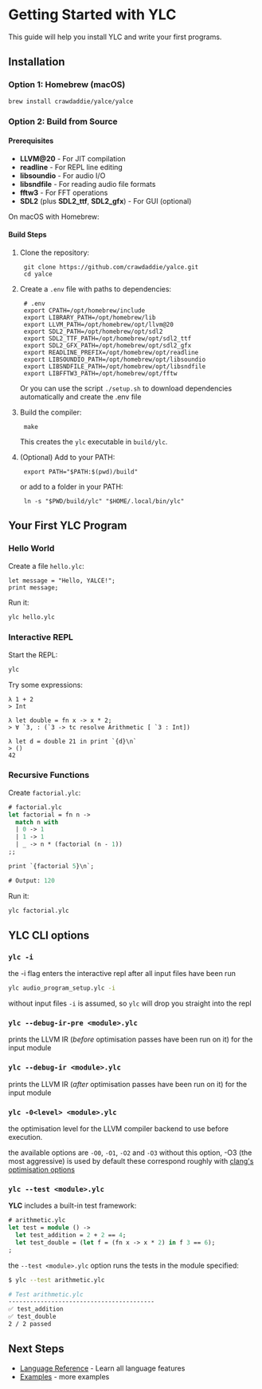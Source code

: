 # Getting Started with YLC

This guide will help you install YLC and write your first programs.

## Installation

### Option 1: Homebrew (macOS)

```bash
brew install crawdaddie/yalce/yalce
```

### Option 2: Build from Source

#### Prerequisites

- **LLVM@20** - For JIT compilation
- **readline** - For REPL line editing
- **libsoundio** - For audio I/O
- **libsndfile** - For reading audio file formats
- **fftw3** - For FFT operations
- **SDL2** (plus **SDL2_ttf**, **SDL2_gfx**) - For GUI (optional)

On macOS with Homebrew:


#### Build Steps
1. Clone the repository:

        git clone https://github.com/crawdaddie/yalce.git
        cd yalce


2. Create a `.env` file with paths to dependencies:
   
        # .env
        export CPATH=/opt/homebrew/include
        export LIBRARY_PATH=/opt/homebrew/lib
        export LLVM_PATH=/opt/homebrew/opt/llvm@20
        export SDL2_PATH=/opt/homebrew/opt/sdl2
        export SDL2_TTF_PATH=/opt/homebrew/opt/sdl2_ttf
        export SDL2_GFX_PATH=/opt/homebrew/opt/sdl2_gfx
        export READLINE_PREFIX=/opt/homebrew/opt/readline
        export LIBSOUNDIO_PATH=/opt/homebrew/opt/libsoundio
        export LIBSNDFILE_PATH=/opt/homebrew/opt/libsndfile
        export LIBFFTW3_PATH=/opt/homebrew/opt/fftw

    Or you can use the script `./setup.sh` to download dependencies automatically and create the .env file

3. Build the compiler:

        make

   This creates the `ylc` executable in `build/ylc`.


4. (Optional) Add to your PATH:
   
        export PATH="$PATH:$(pwd)/build"

    or add to a folder in your PATH:
   
        ln -s "$PWD/build/ylc" "$HOME/.local/bin/ylc"

## Your First YLC Program

### Hello World

Create a file `hello.ylc`:

```ylc
let message = "Hello, YALCE!";
print message;
```

Run it:

```bash
ylc hello.ylc
```

### Interactive REPL

Start the REPL:

```bash
ylc
```

Try some expressions:

```ylc
λ 1 + 2
> Int

λ let double = fn x -> x * 2;
> ∀ `3, : (`3 -> tc resolve Arithmetic [ `3 : Int])

λ let d = double 21 in print `{d}\n`
> ()
42
```

### Recursive Functions

Create `factorial.ylc`:

```ocaml
# factorial.ylc
let factorial = fn n ->
  match n with
  | 0 -> 1
  | 1 -> 1
  | _ -> n * (factorial (n - 1))
;;

print `{factorial 5}\n`;

# Output: 120
```

Run it:

```bash
ylc factorial.ylc
```
## YLC CLI options
### `ylc -i` 
the -i flag enters the interactive repl after all input files have been run 
```bash
ylc audio_program_setup.ylc -i
```
without input files `-i` is assumed, so `ylc` will drop you straight into the repl


### `ylc --debug-ir-pre <module>.ylc`
prints the LLVM IR (_before_ optimisation passes have been run on it) for the input module

### `ylc --debug-ir <module>.ylc`
prints the LLVM IR (_after_ optimisation passes have been run on it) for the input module

### `ylc -0<level> <module>.ylc`
the optimisation level for the LLVM compiler backend to use before execution.

the available options are `-O0`, `-O1`, `-O2` and `-O3`
without this option, -O3 (the most aggressive) is used by default
these correspond roughly with [clang's optimisation options](https://clang.llvm.org/docs/CommandGuide/clang.html#code-generation-options)



### `ylc --test <module>.ylc`
**YLC** includes a built-in test framework:

```ocaml
# arithmetic.ylc
let test = module () ->
  let test_addition = 2 + 2 == 4;
  let test_double = (let f = (fn x -> x * 2) in f 3 == 6);
;
```
the `--test <module>.ylc` option runs the tests in the module specified:

```bash
$ ylc --test arithmetic.ylc

# Test arithmetic.ylc
-----------------------------------------
✅ test_addition
✅ test_double
2 / 2 passed
```

## Next Steps
- [Language Reference](reference.md) - Learn all language features
- [Examples](examples.md) - more examples
